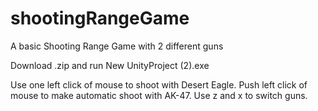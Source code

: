 # shootingRangeGame
A basic Shooting Range Game with 2 different guns

Download .zip and run New UnityProject (2).exe

Use one left click of mouse to shoot with Desert Eagle. Push left click of mouse to make automatic shoot with AK-47.
Use z and x to switch guns.
